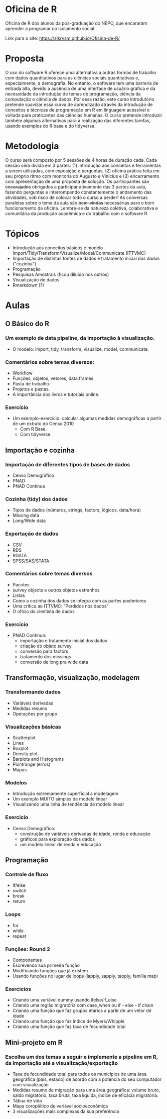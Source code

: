 # Oficina de R

Oficina de R dos alunos da pós-graduação do NEPO, que encararam aprender a programar no isolamento social.

Link para o site: https://zlkrvsm.github.io/Oficina-de-R/

# Proposta
O uso do software R oferece uma alternativa a outras formas de trabalho com dados quantitativos para as ciências sociais quantitativas e, especialmente, a demografia. No entanto, o software tem uma barreira de entrada alta, devido a ausência de uma interface de usuário gráfica e da necessidade da introdução de temas de programação, ciência da computação e ciência de dados. Por essa razão, este curso introdutório pretende suavizar essa curva de aprendizado através da introdução de conceitos e técnicas de programação em R em linguagem acessível e voltada para praticantes das ciências humanas. O curso pretende introduzir também algumas alternativas para a realização das diferentes tarefas, usando exemplos do R base e do tidyverse.

# Metodologia

O curso será composto por 5 sessões de 4 horas de duração cada. Cada sessão será dívida em 3 partes: (1) introdução aos conceitos e ferramentas a serem utilizadas, com exposição e perguntas, (2) oficina prática feita em seu próprio ritmo com monitoria do Augusto e Vinícius e (3) encerramento com apresentação de uma proposta de solução. Os participantes são ~~encorajados~~ obrigados a participar ativamente das 3 partes da aula, fazendo perguntas e interrompendo constantemente o andamento das atividades, sob risco de colocar todo o curso a perder! As conversas paralelas sobre o tema da aula são ~~bem-vindas~~ necessárias para o bom funcionamento da oficina. Lembre-se da natureza coletiva, colaborativa e comunitária da produção acadêmica e do trabalho com o software R.

# Tópicos

- Introdução aos conceitos básicos e modelo Import/Tidy/Transform/Visualize/Model/Communicate (ITTVMC)
- Importação de distintas fontes de dados e tratamento inicial dos dados ("cozinha")
- Programação
- Pesquisas Amostrais (ficou diluído nos outros)
- Visualização de dados
- Rmarkdown (?)

# Aulas

## O Básico do R

### Um exemplo de data pipeline, da importação à visualização.

- O modelo: import, tidy, transform, visualize, model, communicate.

### Comentários sobre temas diversos:

- Workflow
- Funções, objetos, vetores, data.frames.
- Pasta de trabalho.
- Projetos e pastas.
- A importância dos livros e tutoriais online.
    
### Exercício

- Um exemplo-exercício: calcular algumas medidas demográficas a partir de um extrato do Censo 2010
    - Com R Base.
    - Com tidyverse.

## Importação e cozinha

### Importação de diferentes tipos de bases de dados

- Censo Demográfico
- PNAD
- PNAD Contínua

### Cozinha (tidy) dos dados

- Tipos de dados (números, strings, factors, lógicos, data/hora)
- Missing data
- Long/Wide data

### Exportação de dados

- CSV
- RDS
- RDATA
- SPSS/SAS/STATA

### Comentários sobre temas diversos

- Pacotes
- survey objects e outros objetos estranhos
- Listas
- Como a cozinha dos dados se integra com as partes posteriores
- Uma crítica ao ITTVMC: "Perdidos nos dados"
- O ofício do cientista de dados

### Exercício

- PNAD Contínua:
    - importação e tratamento inicial dos dados
    - criação do objeto survey
    - conversão para factors
    - tratamento dos missings
    - conversão de long pra wide data

## Transformação, visualização, modelagem

### Transformando dados

- Variáveis derivadas
- Medidas resumo
- Operações por grupo

### Visualizações básicas

- Scatterplot
- Lines
- Boxplot
- Density plot
- Barplots and Histograms
- Pointrange (erros)
- Mapas

### Modelos

- Introdução extremamente superficial a modelagem
- Um exemplo MUITO simples de modelo linear
- Visualizando uma linha de tendência de modelo linear

### Exercicio

- Censo Demográfico:
    - construção de variáveis derivadas de idade, renda e educação
    - gráficos para exploração dos dados
    - um modelo linear de renda e educação

## Programação

### Controle de fluxo

- if/else
- switch
- break
- return
    
### Loops

- for
- while
- repeat
    
### Funções: Round 2

- Componentes
- Escrevendo sua primeira função
- Modificando funções que já existem
- Usando funções no lugar de loops (lapply, sapply, tapply, família map)
    
### Exercicios

- Criando uma variável dummy usando ifelse/if_else
- Criando uma região migratória com case_when ou if - else - if chain
- Criando uma função que faz grupos etários a partir de um vetor de idade
- Criando uma função que faz índice de Myers/Whipple
- Criando uma função que faz taxa de fecundidade total

## Mini-projeto em R

### Escolha um dos temas a seguir e implemente a pipeline em R, da importação até a visualização/exportação

- Taxa de fecundidade total para todos os municípios de uma área geográfica (país, estado) de acordo com a potência do seu computador com visualização
- Medidas resumo de migração para uma área geográfica: volume bruto, saldo migratório, taxa bruta, taxa líquida, índice de eficácia migratória.
- Tábua de vida
- Mapa coroplético de variável socioeconômica
- 3 visualizações mais complexas da sua preferência
